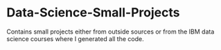# Data-Science-Small-Projects
Contains small projects either from outside sources or from the IBM data science courses where I generated all the code.
